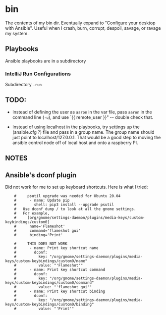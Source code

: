 # bin
The contents of my bin dir. Eventually expand to "Configure your desktop with Ansible". Useful when I crash, burn, corrupt, despoil, savage, or ravage my system. 


## Playbooks
Ansible playbooks are in a subdirectory

### IntelliJ Run Configurations
Subdirectory `.run`

## TODO:

* Instead of defining the user as `aaron` in the var file, pass `aaron` in the command line (`-u`), and use `{{ remote_user }}" -- double check that.

* Instead of using localhost in the playbooks, try settings up the (ansible.cfg ?) file and pass in a group name. The group name should just point to localhost/127.0.0.1. That would be a good step to moving the ansible control node off of local host and onto a raspberry PI.

## NOTES

## Ansible's dconf plugin

Did not work for me to set up keyboard shortcuts. Here is what I tried:

```
    #     psutil upgrade was needed for Ubuntu 20.04
    #      - name: Update pip
    #        shell: pip3 install --upgrade psutil
    #   Use dconf dump / to look at all the gnome settings.
    #   For example,
    #     [org/gnome/settings-daemon/plugins/media-keys/custom-keybindings/custom0]
    #      name='Flameshot'
    #      command='flameshot gui'
    #      binding='Print'

    #     THIS DOES NOT WORK
    #      - name: Print key shortcut name
    #        dconf:
    #          key: "/org/gnome/settings-daemon/plugins/media-keys/custom-keybindings/custom0/name"
    #          value: "'Flameshot'"
    #      - name: Print key shortcut command
    #        dconf:
    #          key: "/org/gnome/settings-daemon/plugins/media-keys/custom-keybindings/custom0/command"
    #          value: "'flameshot gui'"
    #      - name: Print key shortcut binding
    #        dconf:
    #          key: "/org/gnome/settings-daemon/plugins/media-keys/custom-keybindings/custom0/binding"
    #          value: "'Print'"
```